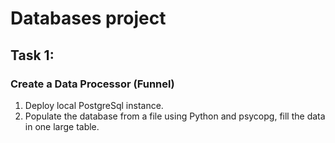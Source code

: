 # Databases project

##  Task 1:
### Create a Data Processor (Funnel)

1. Deploy local PostgreSql instance.
2. Populate the database from a file using Python and psycopg, fill the data in one large table.


